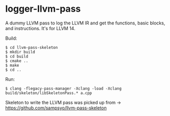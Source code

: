 # logger-llvm-pass

A dummy LLVM pass to log the LLVM IR and get the functions, basic blocks, and instructions.
It's for LLVM 14.

Build:

    $ cd llvm-pass-skeleton
    $ mkdir build
    $ cd build
    $ cmake ..
    $ make
    $ cd ..

Run:

    $ clang -flegacy-pass-manager -Xclang -load -Xclang build/skeleton/libSkeletonPass.* a.cpp

Skeleton to write the LLVM pass was picked up from -> https://github.com/sampsyo/llvm-pass-skeleton
